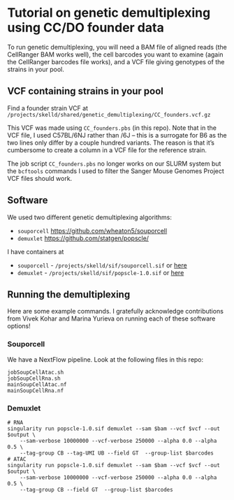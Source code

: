 # Tutorial on genetic demultiplexing using CC/DO founder data

To run genetic demultiplexing, you will need a BAM file of aligned reads
(the CellRanger BAM works well), the cell barcodes you want to
examine (again the CellRanger barcodes file works), and a VCF file
giving genotypes of the strains in your pool.


## VCF containing strains in your pool

Find a founder strain VCF at
`/projects/skelld/shared/genetic_demultiplexing/CC_founders.vcf.gz`

This VCF was made using `CC_founders.pbs` (in this repo).
Note that in the VCF file, I used C57BL/6NJ rather than /6J – this is a 
surrogate for B6 as the two lines only differ by a couple hundred variants. 
The reason is that it’s cumbersome to create a column in a VCF file for the 
reference strain.

The job script `CC_founders.pbs` no longer works on our SLURM system
but the `bcftools` commands I used to filter the Sanger Mouse Genomes
Project VCF files should work.


## Software

We used two different genetic demultiplexing algorithms:

 * `souporcell` https://github.com/wheaton5/souporcell
 * `demuxlet` https://github.com/statgen/popscle/

I have containers at

 * `souporcell` - `/projects/skelld/sif/souporcell.sif` or [here](http://jaxreg.jax.org/containers/488)
 * `demuxlet` - `/projects/skelld/sif/popscle-1.0.sif` or [here](http://jaxreg.jax.org/containers/486)

## Running the demultiplexing

Here are some example commands. I gratefully acknowledge contributions from Vivek Kohar 
and Marina Yurieva on running each of these software options!

### Souporcell

We have a NextFlow pipeline. Look at the following files in this repo:
```
jobSoupCellAtac.sh
jobSoupCellRna.sh
mainSoupCellAtac.nf
mainSoupCellRna.nf
```

### Demuxlet

```
# RNA
singularity run popscle-1.0.sif demuxlet --sam $bam --vcf $vcf --out $output \
    --sam-verbose 10000000 --vcf-verbose 250000 --alpha 0.0 --alpha 0.5 \
    --tag-group CB --tag-UMI UB --field GT  --group-list $barcodes
# ATAC
singularity run popscle-1.0.sif demuxlet --sam $bam --vcf $vcf --out $output \
    --sam-verbose 10000000 --vcf-verbose 250000 --alpha 0.0 --alpha 0.5 \
    --tag-group CB --field GT  --group-list $barcodes
```
